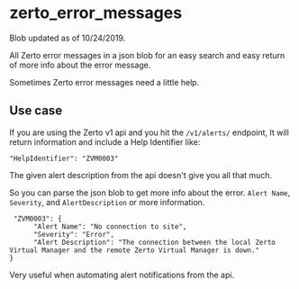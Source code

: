 # zerto_error_messages

Blob updated as of 10/24/2019.


All Zerto error messages in a json blob for an easy search and easy return of more info about the error message. 

Sometimes Zerto error messages need a little help.

## Use case
If you are using the Zerto v1 api and you hit the `/v1/alerts/` endpoint, It will return information and include a Help Identifier like:
```
"HelpIdentifier": "ZVM0003"
```

The given alert description from the api doesn't give you all that much.

So you can parse the json blob to get more info about the error. `Alert Name`, `Severity`, and `AlertDescription` or more information.
```
 "ZVM0003": {
      "Alert Name": "No connection to site",
      "Severity": "Error",
      "Alert Description": "The connection between the local Zerto Virtual Manager and the remote Zerto Virtual Manager is down."
}
```

Very useful when automating alert notifications from the api.
